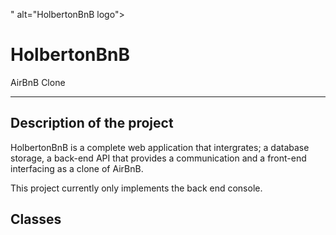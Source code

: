 <p align="centre">
    <img src="<img src="https://s3.amazonaws.com/alx-intranet.hbtn.io/uploads/medias/2018/6/65f4a1dd9c51265f49d0.png?X-Amz-Algorithm=AWS4-HMAC-SHA256&amp;X-Amz-Credential=AKIARDDGGGOUSBVO6H7D%2F20231009%2Fus-east-1%2Fs3%2Faws4_request&amp;X-Amz-Date=20231009T080931Z&amp;X-Amz-Expires=86400&amp;X-Amz-SignedHeaders=host&amp;X-Amz-Signature=e367225fd9c891659f9216f1d78288739edc54697b9eb5519979e2237f7c465d" alt="" loading="lazy" style="">" alt="HolbertonBnB logo">
</p>


<h1 align="centre">HolbertonBnB</h1>
<p align="centre">AirBnB Clone</p>

---
## Description of the project

HolbertonBnB is a complete web application that intergrates; a database storage, a back-end API that provides a communication and a front-end interfacing as a clone of AirBnB.

This project currently only implements the back end console.

## Classes
